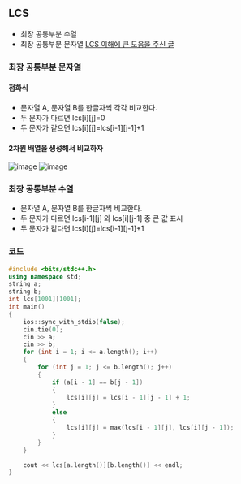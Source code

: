 ## LCS

- 최장 공통부분 수열
- 최장 공통부분 문자열
  [LCS 이해에 큰 도움을 주신 글](https://velog.io/@emplam27/%EC%95%8C%EA%B3%A0%EB%A6%AC%EC%A6%98-%EA%B7%B8%EB%A6%BC%EC%9C%BC%EB%A1%9C-%EC%95%8C%EC%95%84%EB%B3%B4%EB%8A%94-LCS-%EC%95%8C%EA%B3%A0%EB%A6%AC%EC%A6%98-Longest-Common-Substring%EC%99%80-Longest-Common-Subsequence)

### 최장 공통부분 문자열

#### 점화식

- 문자열 A, 문자열 B를 한글자씩 각각 비교한다.
- 두 문자가 다르면 lcs[i][j]=0
- 두 문자가 같으면 lcs[i][j]=lcs[i-1][j-1]+1

#### 2차원 배열을 생성해서 비교하자

![image](https://github.com/user-attachments/assets/03419962-6f07-4944-8907-e1b47230dafd)
![image](https://github.com/user-attachments/assets/a4649bfe-88fc-428c-8a40-e179be0fb70f)

### 최장 공통부분 수열

- 문자열 A, 문자열 B를 한글자씩 비교한다.
- 두 문자가 다르면 lcs[i-1][j] 와 lcs[i][j-1] 중 큰 값 표시
- 두 문자가 같다면 lcs[i][j]=lcs[i-1][j-1]+1

### 코드

```cpp
#include <bits/stdc++.h>
using namespace std;
string a;
string b;
int lcs[1001][1001];
int main()
{
    ios::sync_with_stdio(false);
    cin.tie(0);
    cin >> a;
    cin >> b;
    for (int i = 1; i <= a.length(); i++)
    {
        for (int j = 1; j <= b.length(); j++)
        {
            if (a[i - 1] == b[j - 1])
            {
                lcs[i][j] = lcs[i - 1][j - 1] + 1;
            }
            else
            {
                lcs[i][j] = max(lcs[i - 1][j], lcs[i][j - 1]);
            }
        }
    }

    cout << lcs[a.length()][b.length()] << endl;
}
```
